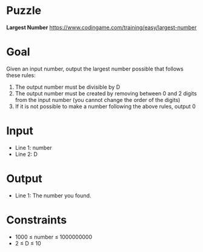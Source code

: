 # Puzzle
**Largest Number** https://www.codingame.com/training/easy/largest-number

# Goal
Given an input number, output the largest number possible that follows these rules:
1. The output number must be divisible by D
2. The output number must be created by removing between 0 and 2 digits from the input number (you cannot change the order of the digits)
3. If it is not possible to make a number following the above rules, output 0

# Input
* Line 1: number
* Line 2: D

# Output
* Line 1: The number you found.

# Constraints
* 1000 ≤ number ≤ 1000000000
* 2 ≤ D ≤ 10
